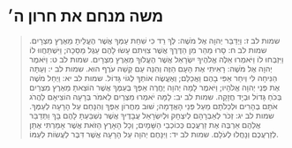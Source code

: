 # משה מנחם את חרון ה׳

> שמות לב ז: וַיְדַבֵּר יְהוָה אֶל מֹשֶׁה:  לֶךְ רֵד כִּי שִׁחֵת עַמְּךָ אֲשֶׁר הֶעֱלֵיתָ מֵאֶרֶץ מִצְרָיִם.
> שמות לב ח: סָרוּ מַהֵר מִן הַדֶּרֶךְ אֲשֶׁר צִוִּיתִם עָשׂוּ לָהֶם עֵגֶל מַסֵּכָה; וַיִּשְׁתַּחֲווּ לוֹ וַיִּזְבְּחוּ לוֹ וַיֹּאמְרוּ אֵלֶּה אֱלֹהֶיךָ יִשְׂרָאֵל אֲשֶׁר הֶעֱלוּךָ מֵאֶרֶץ מִצְרָיִם.
> שמות לב ט: וַיֹּאמֶר יְהוָה אֶל מֹשֶׁה:  רָאִיתִי אֶת הָעָם הַזֶּה וְהִנֵּה עַם קְשֵׁה עֹרֶף הוּא.
> שמות לב י: וְעַתָּה הַנִּיחָה לִּי וְיִחַר אַפִּי בָהֶם וַאֲכַלֵּם; וְאֶעֱשֶׂה אוֹתְךָ לְגוֹי גָּדוֹל.
> שמות לב יא: וַיְחַל מֹשֶׁה אֶת פְּנֵי יְהוָה אֱלֹהָיו; וַיֹּאמֶר לָמָה יְהוָה יֶחֱרֶה אַפְּךָ בְּעַמֶּךָ אֲשֶׁר הוֹצֵאתָ מֵאֶרֶץ מִצְרַיִם בְּכֹחַ גָּדוֹל וּבְיָד חֲזָקָה.
> שמות לב יב: לָמָּה יֹאמְרוּ מִצְרַיִם לֵאמֹר בְּרָעָה הוֹצִיאָם לַהֲרֹג אֹתָם בֶּהָרִים וּלְכַלֹּתָם מֵעַל פְּנֵי הָאֲדָמָה; שׁוּב מֵחֲרוֹן אַפֶּךָ וְהִנָּחֵם עַל הָרָעָה לְעַמֶּךָ.
> שמות לב יג: זְכֹר לְאַבְרָהָם לְיִצְחָק וּלְיִשְׂרָאֵל עֲבָדֶיךָ אֲשֶׁר נִשְׁבַּעְתָּ לָהֶם בָּךְ וַתְּדַבֵּר אֲלֵהֶם אַרְבֶּה אֶת זַרְעֲכֶם כְּכוֹכְבֵי הַשָּׁמָיִם; וְכָל הָאָרֶץ הַזֹּאת אֲשֶׁר אָמַרְתִּי אֶתֵּן לְזַרְעֲכֶם וְנָחֲלוּ לְעֹלָם.
> שמות לב יד: וַיִּנָּחֶם יְהוָה עַל הָרָעָה אֲשֶׁר דִּבֶּר לַעֲשׂוֹת לְעַמּוֹ. 
 

